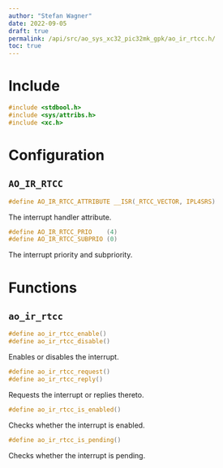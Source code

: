 ```yaml
---
author: "Stefan Wagner"
date: 2022-09-05
draft: true
permalink: /api/src/ao_sys_xc32_pic32mk_gpk/ao_ir_rtcc.h/
toc: true
---
```


# Include

```c
#include <stdbool.h>
#include <sys/attribs.h>
#include <xc.h>
```

# Configuration

## `AO_IR_RTCC`

```c
#define AO_IR_RTCC_ATTRIBUTE __ISR(_RTCC_VECTOR, IPL4SRS)
```

The interrupt handler attribute.

```c
#define AO_IR_RTCC_PRIO    (4)
#define AO_IR_RTCC_SUBPRIO (0)
```

The interrupt priority and subpriority.

# Functions

## `ao_ir_rtcc`

```c
#define ao_ir_rtcc_enable()
#define ao_ir_rtcc_disable()
```

Enables or disables the interrupt.

```c
#define ao_ir_rtcc_request()
#define ao_ir_rtcc_reply()
```

Requests the interrupt or replies thereto.

```c
#define ao_ir_rtcc_is_enabled()
```

Checks whether the interrupt is enabled.

```c
#define ao_ir_rtcc_is_pending()
```

Checks whether the interrupt is pending.
